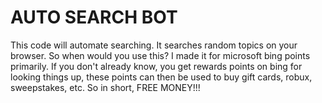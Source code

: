 # AUTO SEARCH BOT
 This code will automate searching. It searches random topics on your browser. So when would you use this? I made it for microsoft bing points primarily. If you don't already know, you get rewards points on bing for looking things up, these points can then be used to buy gift cards, robux, sweepstakes, etc. So in short, FREE MONEY!!!
